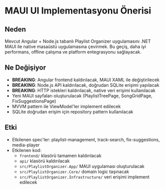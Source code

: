 # MAUI UI Implementasyonu Önerisi

## Neden
Mevcut Angular + Node.js tabanlı Playlist Organizer uygulamasını .NET MAUI ile native masaüstü uygulamasına çevirmek. Bu geçiş, daha iyi performans, offline çalışma ve platform entegrasyonu sağlayacak.

## Ne Değişiyor
- **BREAKING**: Angular frontend kaldırılacak, MAUI XAML ile değiştirilecek
- **BREAKING**: Node.js API kaldırılacak, doğrudan SQLite erişimi yapılacak
- **BREAKING**: HTTP istekleri kaldırılacak, native veri erişimi kullanılacak
- Yeni MAUI sayfaları oluşturulacak (PlaylistTreePage, SongGridPage, FixSuggestionsPage)
- MVVM pattern ile ViewModel'ler implement edilecek
- SQLite doğrudan erişim için repository pattern kullanılacak

## Etki
- Etkilenen spec'ler: playlist-management, track-search, fix-suggestions, media-player
- Etkilenen kod: 
  - `frontend/` klasörü tamamen kaldırılacak
  - `api/` klasörü kaldırılacak
  - `src/PlaylistOrganizer.App/` MAUI uygulaması oluşturulacak
  - `src/PlaylistOrganizer.Core/` domain logic taşınacak
  - `src/PlaylistOrganizer.Infrastructure/` veri erişimi implement edilecek
